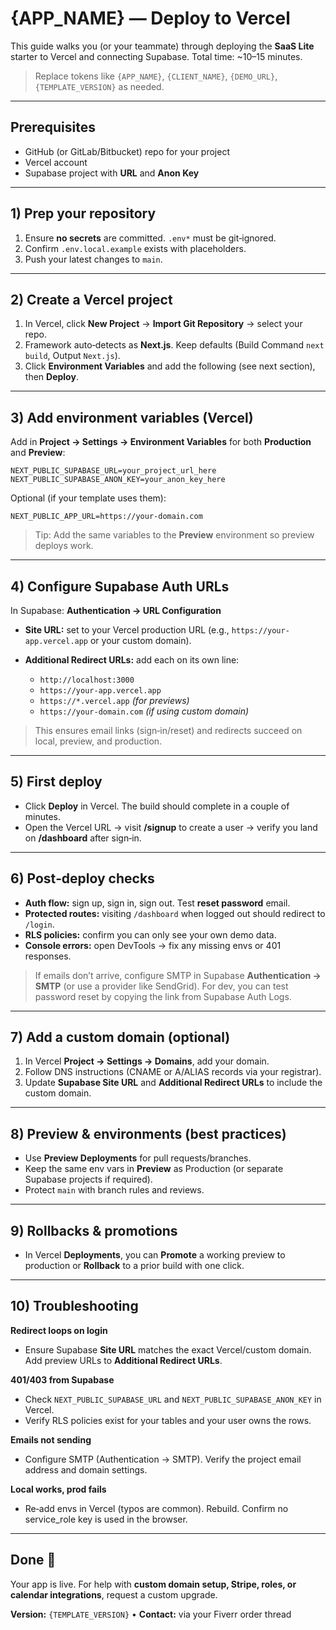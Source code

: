 # {APP\_NAME} — Deploy to Vercel

This guide walks you (or your teammate) through deploying the **SaaS Lite** starter to Vercel and connecting Supabase. Total time: \~10–15 minutes.

> Replace tokens like `{APP_NAME}`, `{CLIENT_NAME}`, `{DEMO_URL}`, `{TEMPLATE_VERSION}` as needed.

---

## Prerequisites

* GitHub (or GitLab/Bitbucket) repo for your project
* Vercel account
* Supabase project with **URL** and **Anon Key**

---

## 1) Prep your repository

1. Ensure **no secrets** are committed. `.env*` must be git‑ignored.
2. Confirm `.env.local.example` exists with placeholders.
3. Push your latest changes to `main`.

---

## 2) Create a Vercel project

1. In Vercel, click **New Project** → **Import Git Repository** → select your repo.
2. Framework auto‑detects as **Next.js**. Keep defaults (Build Command `next build`, Output `Next.js`).
3. Click **Environment Variables** and add the following (see next section), then **Deploy**.

---

## 3) Add environment variables (Vercel)

Add in **Project → Settings → Environment Variables** for both **Production** and **Preview**:

```
NEXT_PUBLIC_SUPABASE_URL=your_project_url_here
NEXT_PUBLIC_SUPABASE_ANON_KEY=your_anon_key_here
```

Optional (if your template uses them):

```
NEXT_PUBLIC_APP_URL=https://your-domain.com
```

> Tip: Add the same variables to the **Preview** environment so preview deploys work.

---

## 4) Configure Supabase Auth URLs

In Supabase: **Authentication → URL Configuration**

* **Site URL:** set to your Vercel production URL (e.g., `https://your-app.vercel.app` or your custom domain).
* **Additional Redirect URLs:** add each on its own line:

  * `http://localhost:3000`
  * `https://your-app.vercel.app`
  * `https://*.vercel.app` *(for previews)*
  * `https://your-domain.com` *(if using custom domain)*

> This ensures email links (sign‑in/reset) and redirects succeed on local, preview, and production.

---

## 5) First deploy

* Click **Deploy** in Vercel. The build should complete in a couple of minutes.
* Open the Vercel URL → visit **/signup** to create a user → verify you land on **/dashboard** after sign‑in.

---

## 6) Post‑deploy checks

* **Auth flow:** sign up, sign in, sign out. Test **reset password** email.
* **Protected routes:** visiting `/dashboard` when logged out should redirect to `/login`.
* **RLS policies:** confirm you can only see your own demo data.
* **Console errors:** open DevTools → fix any missing envs or 401 responses.

> If emails don’t arrive, configure SMTP in Supabase **Authentication → SMTP** (or use a provider like SendGrid). For dev, you can test password reset by copying the link from Supabase Auth Logs.

---

## 7) Add a custom domain (optional)

1. In Vercel **Project → Settings → Domains**, add your domain.
2. Follow DNS instructions (CNAME or A/ALIAS records via your registrar).
3. Update **Supabase Site URL** and **Additional Redirect URLs** to include the custom domain.

---

## 8) Preview & environments (best practices)

* Use **Preview Deployments** for pull requests/branches.
* Keep the same env vars in **Preview** as Production (or separate Supabase projects if required).
* Protect `main` with branch rules and reviews.

---

## 9) Rollbacks & promotions

* In Vercel **Deployments**, you can **Promote** a working preview to production or **Rollback** to a prior build with one click.

---

## 10) Troubleshooting

**Redirect loops on login**

* Ensure Supabase **Site URL** matches the exact Vercel/custom domain. Add preview URLs to **Additional Redirect URLs**.

**401/403 from Supabase**

* Check `NEXT_PUBLIC_SUPABASE_URL` and `NEXT_PUBLIC_SUPABASE_ANON_KEY` in Vercel.
* Verify RLS policies exist for your tables and your user owns the rows.

**Emails not sending**

* Configure SMTP (Authentication → SMTP). Verify the project email address and domain settings.

**Local works, prod fails**

* Re‑add envs in Vercel (typos are common). Rebuild. Confirm no service\_role key is used in the browser.

---

## Done 🎉

Your app is live. For help with **custom domain setup, Stripe, roles, or calendar integrations**, request a custom upgrade.

**Version:** `{TEMPLATE_VERSION}` • **Contact:** via your Fiverr order thread

